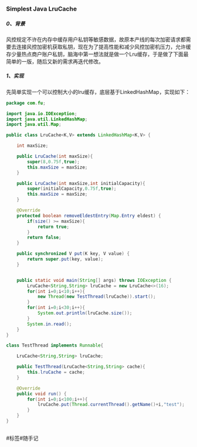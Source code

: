 ### Simplest Java  LruCache

##### 0、背景

​		风控规定不许在内存中缓存用户私钥等敏感数据，故原本产线的每次加密请求都需要去连接风控加密机获取私钥，现在为了提高性能和减少风控加密机压力，允许缓存少量热点商户账户私钥，脑海中第一想法就是做一个Lru缓存，于是做了下面最简单的一版，随后又新的需求再迭代修改。

##### 1、实现

​		先简单实现一个可以控制大小的lru缓存，底层基于LinkedHashMap，实现如下：

```java
package com.fu;

import java.io.IOException;
import java.util.LinkedHashMap;
import java.util.Map;

public class LruCache<K,V> extends LinkedHashMap<K,V> {

    int maxSize;

    public LruCache(int maxSize){
        super(8,0.75f,true);
        this.maxSize = maxSize;
    }

    public LruCache(int maxSize,int initialCapacity){
        super(initialCapacity,0.75f,true);
        this.maxSize = maxSize;
    }

    @Override
    protected boolean removeEldestEntry(Map.Entry eldest) {
        if(size() >= maxSize){
            return true;
        }
        return false;
    }

    public synchronized V put(K key, V value) {
        return super.put(key, value);
    }


    public static void main(String[] args) throws IOException {
        LruCache<String,String> lruCache = new LruCache<>(16);
        for(int i=0;i<10;i++){
            new Thread(new TestThread(lruCache)).start();
        }
        for(int i=0;i<30;i++){
            System.out.println(lruCache.size());
        }
        System.in.read();
    }
}

class TestThread implements Runnable{

    LruCache<String,String> lruCache;

    public TestThread(LruCache<String,String> cache){
        this.lruCache = cache;
    }

    @Override
    public void run() {
        for(int i=0;i<100;i++){
            lruCache.put(Thread.currentThread().getName()+i,"test");
        }
    }
}

```

![]()

#标签#随手记